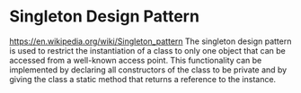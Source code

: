# Singleton Design Pattern
https://en.wikipedia.org/wiki/Singleton_pattern
The singleton design pattern is used to restrict the instantiation of a class to only one object that can be accessed from a well-known access point.
This functionality can be implemented by declaring all constructors of the class to be private and by giving the class a static method that returns a reference to the instance.
